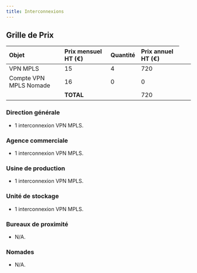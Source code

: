```yaml
---
title: Interconnexions
---
```


## Grille de Prix

|  Objet  |  Prix mensuel HT (€)  |  Quantité  |  Prix annuel HT (€)  |
|  :-----          |  :-----          |  :-----          |  :-----          |
|  VPN MPLS |  15 |  4 |  720 |
|  Compte VPN MPLS Nomade |  16 |  0 |  0 |
<td colspan=2> **TOTAL** | 720

### Direction générale

* 1 interconnexion VPN MPLS.

### Agence commerciale

* 1 interconnexion VPN MPLS.

### Usine de production

* 1 interconnexion VPN MPLS.

### Unité de stockage

* 1 interconnexion VPN MPLS.

### Bureaux de proximité

* N/A.

### Nomades

* N/A.
